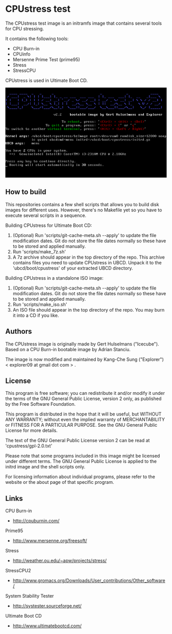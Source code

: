 CPUstress test
==============

The CPUstress test image is an initramfs image that contains several tools for 
CPU stressing.

It contains the following tools:
* CPU Burn-in
* CPUinfo
* Mersenne Prime Test (prime95)
* Stress
* StressCPU

CPUstress is used in Ultimate Boot CD.

![CPUstress test splash screen](./screenshots/cpustress-splash.png "Splash screen")

How to build
------------

This repositories contains a few shell scripts that allows you to build disk 
images for different uses. However, there's no Makefile yet so you have to 
execute several scripts in a sequence.

Building CPUstress for Ultimate Boot CD:

1. (Optional) Run 'scripts/git-cache-meta.sh --apply' to update the file 
   modification dates. Git do not store the file dates normally so these have 
   to be stored and applied manually.
2. Run 'scripts/make_7z.sh'
3. A 7z archive should appear in the top directory of the repo. This archive 
   contains files you need to update CPUstress in UBCD. Unpack it to the 
   'ubcd/boot/cpustress' of your extracted UBCD directory.

Building CPUstress in a standalone ISO image:

1. (Optional) Run 'scripts/git-cache-meta.sh --apply' to update the file 
   modification dates. Git do not store the file dates normally so these have 
   to be stored and applied manually.
2. Run 'scripts/make_iso.sh'
3. An ISO file should appear in the top directory of the repo. You may burn 
   it into a CD if you like.

Authors
-------

The CPUstress image is originally made by Gert Hulselmans ("Icecube").
Based on a CPU Burn-in bootable image by Adrian Stanciu.

The image is now modified and maintained by Kang-Che Sung ("Explorer") 
< explorer09 at gmail dot com > .

License
-------

This program is free software; you can redistribute it and/or modify it under 
the terms of the GNU General Public License, version 2 only, as published by 
the Free Software Foundation.

This program is distributed in the hope that it will be useful, but WITHOUT 
ANY WARRANTY; without even the implied warranty of MERCHANTABILITY or FITNESS 
FOR A PARTICULAR PURPOSE.  See the GNU General Public License for more details.

The text of the GNU General Public License version 2 can be read at 
'cpustress/gpl-2.0.txt'

Please note that some programs included in this image might be licensed under 
different terms. The GNU General Public License is applied to the initrd 
image and the shell scripts only.

For licensing information about individual programs, please refer to the 
website or the about page of that specific program.

Links
-----

CPU Burn-in
* http://cpuburnin.com/

Prime95
* http://www.mersenne.org/freesoft/

Stress
* http://weather.ou.edu/~apw/projects/stress/

StressCPU2
* http://www.gromacs.org/Downloads/User_contributions/Other_software/

System Stability Tester
* http://systester.sourceforge.net/

Ultimate Boot CD
* http://www.ultimatebootcd.com/

